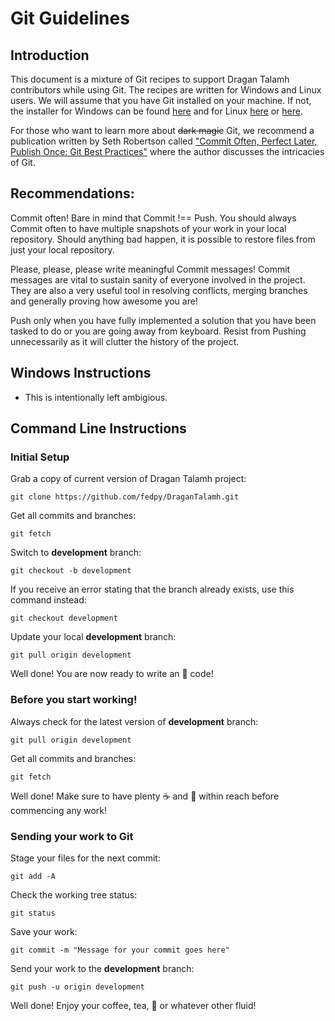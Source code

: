 # Git Guidelines

## Introduction
This document is a mixture of Git recipes to support Dragan Talamh contributors while using Git. The recipes are written for Windows and Linux users. We will assume that you have Git installed on your machine. If not, the installer for Windows can be found [here](https://git-scm.com/download/win) and for Linux [here](https://github.com/git/git) or [here](https://mirrors.edge.kernel.org/pub/software/scm/git/).

For those who want to learn more about ~~dark magic~~ Git, we recommend a publication written by Seth Robertson called ["Commit Often, Perfect Later, Publish Once: Git Best Practices"](https://sethrobertson.github.io/GitBestPractices/) where the author discusses the intricacies of Git.

## Recommendations:
Commit often! Bare in mind that Commit !== Push. You should always Commit often to have multiple snapshots of your work in your local repository. Should anything bad happen, it is possible to restore files from just your local repository.

Please, please, please write meaningful Commit messages! Commit messages are vital to sustain sanity of everyone involved in the project. They are also a very useful tool in resolving conflicts, merging branches and generally proving how awesome you are!

Push only when you have fully implemented a solution that you have been tasked to do or you are going away from keyboard. Resist from Pushing unnecessarily as it will clutter the history of the project.

## Windows Instructions
- This is intentionally left ambigious.

## Command Line Instructions
### Initial Setup
Grab a copy of current version of Dragan Talamh project:
```
git clone https://github.com/fedpy/DraganTalamh.git
```

Get all commits and branches:
```
git fetch
```

Switch to **development** branch:
```
git checkout -b development
```

If you receive an error stating that the branch already exists, use this command instead:
```
git checkout development
```

Update your local **development** branch:
```
git pull origin development
```

Well done! You are now ready to write an :star2: code!

### Before you start working!
Always check for the latest version of **development** branch:
```
git pull origin development
```

Get all commits and branches:
```
git fetch
```

Well done! Make sure to have plenty :coffee: and :cake: within reach before commencing any work!

### Sending your work to Git
Stage your files for the next commit:
```
git add -A
```

Check the working tree status:
```
git status
```

Save your work:
```
git commit -m "Message for your commit goes here"
```

Send your work to the **development** branch:
```
git push -u origin development
```

Well done! Enjoy your coffee, tea, :tropical_drink: or whatever other fluid!
